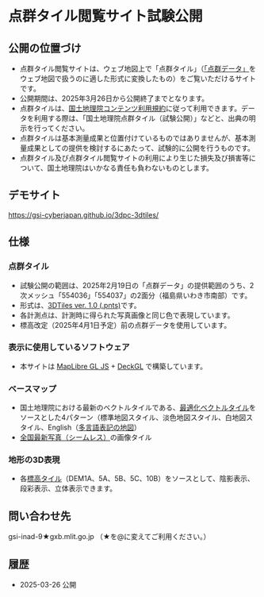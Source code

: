 # 点群タイル閲覧サイト試験公開

## 公開の位置づけ
* 点群タイル閲覧サイトは、ウェブ地図上で「点群タイル」（[「点群データ」](https://www.gsi.go.jp/gazochosa/tengun.html)をウェブ地図で扱うのに適した形式に変換したもの）をご覧いただけるサイトです。
* 公開期間は、2025年3月26日から公開終了までとなります。
* 点群タイルは、[国土地理院コンテンツ利用規約](https://www.gsi.go.jp/kikakuchousei/kikakuchousei40182.html)に従って利用できます。データを利用する際は、「国土地理院点群タイル（試験公開）」などと、出典の明示を行ってください。
* 点群タイルは基本測量成果と位置付けているものではありませんが、基本測量成果としての提供を検討するにあたって、試験的に公開を行うものです。
* 点群タイル及び点群タイル閲覧サイトの利用により生じた損失及び損害等について、国土地理院はいかなる責任も負わないものとします。

## デモサイト
https://gsi-cyberjapan.github.io/3dpc-3dtiles/

## 仕様

### 点群タイル
* 試験公開の範囲は、2025年2月19日の「点群データ」の提供範囲のうち、2次メッシュ「554036」「554037」の2面分（福島県いわき市南部）です。
* 形式は、[3DTiles ver. 1.0 (.pnts)](https://www.ogc.org/publications/standard/3dtiles/)です。
* 各計測点は、計測時に得られた写真画像と同じ色で表現しています。
* 標高改定（2025年4月1日予定）前の点群データを使用しています。

### 表示に使用しているソフトウェア
* 本サイトは [MapLibre GL JS](https://maplibre.org/maplibre-gl-js/docs/) + [DeckGL](https://deck.gl/) で構築しています。

### ベースマップ
* 国土地理院における最新のベクトルタイルである、[最適化ベクトルタイル](https://github.com/gsi-cyberjapan/optimal_bvmap)をソースとした4パターン（標準地図スタイル、淡色地図スタイル、白地図スタイル、English（[多言語表記の地図](https://www.gsi.go.jp/kihonjohochousa/multilingual.html)）
* [全国最新写真（シームレス）](https://maps.gsi.go.jp/development/ichiran.html#seamlessphoto)の画像タイル

### 地形の3D表現
* 各[標高タイル](https://maps.gsi.go.jp/development/ichiran.html#dem)（DEM1A、5A、5B、5C、10B）をソースとして、陰影表示、段彩表示、立体表示できます。

## 問い合わせ先
gsi-inad-9★gxb.mlit.go.jp （★を@に変えてご利用ください。）

## 履歴
* 2025-03-26 公開


